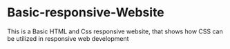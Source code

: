 # Basic-responsive-Website
This is a Basic HTML and Css responsive website, that shows how CSS can be utilized in responsive web development
